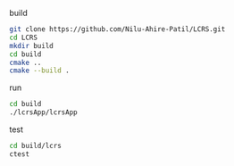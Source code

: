build
```bash
git clone https://github.com/Nilu-Ahire-Patil/LCRS.git
cd LCRS
mkdir build
cd build
cmake ..
cmake --build .
```

run
```bash
cd build
./lcrsApp/lcrsApp
```

test
```bash
cd build/lcrs
ctest
```